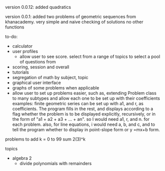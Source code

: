 version 0.0.12:
added quadratics

version 0.0.1:
added two problems of geometric sequences from khanacademy.
very simple and naive checking of solutions
no other functions

to-do:
* calculator
* user profiles
  * allow user to see score. select from a range of topics to select a pool of questions from
* scoring, session and overall
* tutorials
* segregation of math by subject, topic
* graphical user interface
* graphs of some problems when applicable
* allow user to set up problems easier, such as, extending Problem class to many subtypes and allow each one to be set up with their coefficients
    examples: finite geometric series can be set up with a1, and r, as coefficients. The program fills in the rest, and displays according to a flag
    whether the problem is to be displayed explicitly, recursively, or in the form of "a1 + a2 + a3 + ... + an".
    so I would need a1, r, and n. for each problem.
    also, for line equations, i would need a, b, and c, and to tell the program whether to display in point-slope form or y =mx+b form.

problems to add
k = 0 to 99 sum 2(3)^k

topics
* algebra 2
  * divide polynomials with remainders
